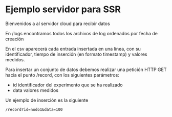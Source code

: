 # Ejemplo servidor para SSR
Bienvenidos a al servidor cloud para recibir datos

En /logs encontramos todos los archivos de log ordenados por fecha de creación

En el csv aparecerá cada entrada insertada en una línea, con su identificador, tiempo de inserción (en formato timestamp) y valores medidos.

Para insertar un conjunto de datos debemos realizar una petición HTTP GET hacia el punto /record, con los siguientes parámetros:

- id identificador del experimento que se ha realizado
- data valores medidos

Un ejemplo de inserción es la siguiente 
```
/record?id=nodo1&data=100
```
